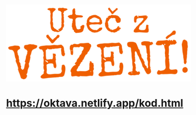 <img src="img/logo.png">

<h1><a href="https://oktava.netlify.app/kod.html">https://oktava.netlify.app/kod.html</a></h1>
